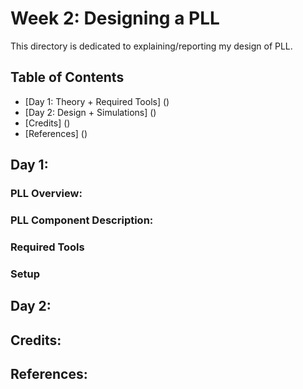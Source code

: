 # Week 2: Designing a PLL
This directory is dedicated to explaining/reporting my design of PLL.

## Table of Contents
* [Day 1: Theory + Required Tools] ()
* [Day 2: Design + Simulations] ()
* [Credits] ()
* [References] ()

## Day 1:
  ### PLL Overview:
    
  ### PLL Component Description:
  
  ### Required Tools
  
  ### Setup
  

## Day 2:


## Credits:


## References:

